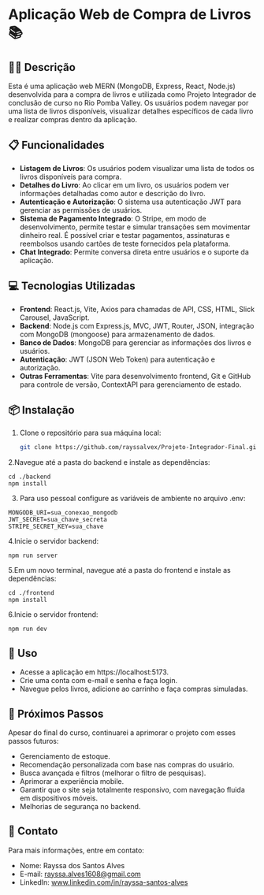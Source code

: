 # Aplicação Web de Compra de Livros 📚

## ✍🏼 Descrição
Esta é uma aplicação web MERN (MongoDB, Express, React, Node.js) desenvolvida para a compra de livros e utilizada como Projeto Integrador de conclusão de curso no Rio Pomba Valley. Os usuários podem navegar por uma lista de livros disponíveis, visualizar detalhes específicos de cada livro e realizar compras dentro da aplicação.

## 📋 Funcionalidades
- **Listagem de Livros**: Os usuários podem visualizar uma lista de todos os livros disponíveis para compra.
- **Detalhes do Livro**: Ao clicar em um livro, os usuários podem ver informações detalhadas como autor e descrição do livro.
- **Autenticação e Autorização**: O sistema usa autenticação JWT para gerenciar as permissões de usuários.
- **Sistema de Pagamento Integrado**: O Stripe, em modo de desenvolvimento, permite testar e simular transações sem movimentar dinheiro real. É possível criar e testar pagamentos, assinaturas e reembolsos usando cartões de teste fornecidos pela plataforma.
- **Chat Integrado**: Permite conversa direta entre usuários e o suporte da aplicação.

## 💻 Tecnologias Utilizadas
- **Frontend**: React.js, Vite, Axios para chamadas de API, CSS, HTML, Slick Carousel, JavaScript.
- **Backend**: Node.js com Express.js, MVC, JWT, Router, JSON, integração com MongoDB (mongoose) para armazenamento de dados.
- **Banco de Dados**: MongoDB para gerenciar as informações dos livros e usuários.
- **Autenticação**: JWT (JSON Web Token) para autenticação e autorização.
- **Outras Ferramentas**: Vite para desenvolvimento frontend, Git e GitHub para controle de versão, ContextAPI para gerenciamento de estado.

## 📦 Instalação

1. Clone o repositório para sua máquina local:
   ```bash
   git clone https://github.com/rayssalvex/Projeto-Integrador-Final.git

2.Navegue até a pasta do backend e instale as dependências:
```
cd ./backend
npm install
```

3. Para uso pessoal configure as variáveis de ambiente no arquivo .env:
```
MONGODB_URI=sua_conexao_mongodb
JWT_SECRET=sua_chave_secreta
STRIPE_SECRET_KEY=sua_chave
```
4.Inicie o servidor backend:
```
npm run server
```
5.Em um novo terminal, navegue até a pasta do frontend e instale as dependências:
```
cd ./frontend
npm install
```
6.Inicie o servidor frontend:
```
npm run dev
```
## 📱 Uso
- Acesse a aplicação em https://localhost:5173.
- Crie uma conta com e-mail e senha e faça login.
- Navegue pelos livros, adicione ao carrinho e faça compras simuladas.

## 🌙 Próximos Passos
Apesar do final do curso, continuarei a aprimorar o projeto com esses passos futuros:

- Gerenciamento de estoque.
- Recomendação personalizada com base nas compras do usuário.
- Busca avançada e filtros (melhorar o filtro de pesquisas).
- Aprimorar a experiência mobile.
- Garantir que o site seja totalmente responsivo, com navegação fluida em dispositivos móveis.
- Melhorias de segurança no backend.
  
## 📧 Contato
Para mais informações, entre em contato:

- Nome: Rayssa dos Santos Alves
- E-mail: rayssa.alves1608@gmail.com
- LinkedIn: www.linkedin.com/in/rayssa-santos-alves

